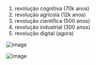 1. revolução cognitiva (70k anos)
2. revolução agrícola (12k anos)
3. revolução científica (500 anos)
4. revolução industrial (300 anos)
5. revolução digital (agora)



![image](https://user-images.githubusercontent.com/24459642/235800697-145a6806-7e2a-4bde-bb36-f6bccb461a9d.png)

![image](https://user-images.githubusercontent.com/24459642/235800703-ccb96757-3fb2-4a06-ae87-2a57c668fad3.png)
